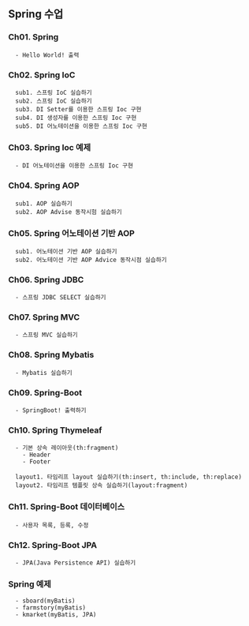 ## Spring 수업

### Ch01. Spring
```
  - Hello World! 출력
```

### Ch02. Spring IoC
```
  sub1. 스프링 IoC 실습하기
  sub2. 스프링 IoC 실습하기
  sub3. DI Setter를 이용한 스프링 Ioc 구현
  sub4. DI 생성자를 이용한 스프링 Ioc 구현 
  sub5. DI 어노테이션을 이용한 스프링 Ioc 구현
```

### Ch03. Spring Ioc 예제
```
  - DI 어노테이션을 이용한 스프링 Ioc 구현
```

### Ch04. Spring AOP
```
  sub1. AOP 실습하기
  sub2. AOP Advise 동작시험 실습하기
```

### Ch05. Spring 어노테이션 기반 AOP
```
  sub1. 어노테이션 기반 AOP 실습하기
  sub2. 어노테이션 기반 AOP Advice 동작시점 실습하기 
```

### Ch06. Spring JDBC
```
  - 스프링 JDBC SELECT 실습하기
```

### Ch07. Spring MVC
```
  - 스프링 MVC 실습하기
```

### Ch08. Spring Mybatis
```
  - Mybatis 실습하기
```

### Ch09. Spring-Boot
```
  - SpringBoot! 출력하기
```

### Ch10. Spring Thymeleaf
```
  - 기본 상속 레이아웃(th:fragment)
    - Header
    - Footer
    
  layout1. 타임리프 layout 실습하기(th:insert, th:include, th:replace)
  layout2. 타임리프 템플릿 상속 실습하기(layout:fragment)
```

### Ch11. Spring-Boot 데이터베이스
```
  - 사용자 목록, 등록, 수정
```

### Ch12. Spring-Boot JPA
```
  - JPA(Java Persistence API) 실습하기
```

### Spring 예제
```
  - sboard(myBatis)
  - farmstory(myBatis)
  - kmarket(myBatis, JPA)
```
